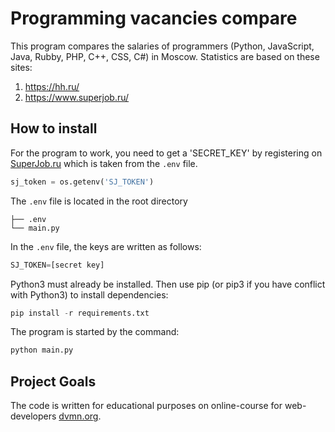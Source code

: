 # Programming vacancies compare
This program compares the salaries of programmers (Python, JavaScript,
Java, Rubby, PHP, C++, CSS, C#) in Moscow. 
Statistics are based on these sites:
1. <https://hh.ru/> 
2. <https://www.superjob.ru/>

## How to install

For the program to work, you need to get a 'SECRET_KEY' by registering on
[SuperJob.ru](https://api.superjob.ru/#) which is taken from the `.env` file.

```python
sj_token = os.getenv('SJ_TOKEN')
```

The `.env` file is located in the root directory
```
├── .env
└── main.py
```

In the `.env` file, the keys are written as follows:

```python
SJ_TOKEN=[secret key]
```
 
Python3 must already be installed. Then use pip (or pip3 if you have
conflict with Python3) to install dependencies:

```python
pip install -r requirements.txt
```

The program is started by the command:

```python
python main.py
```


## Project Goals
The code is written for educational purposes on online-course for web-developers [dvmn.org](https://dvmn.org).